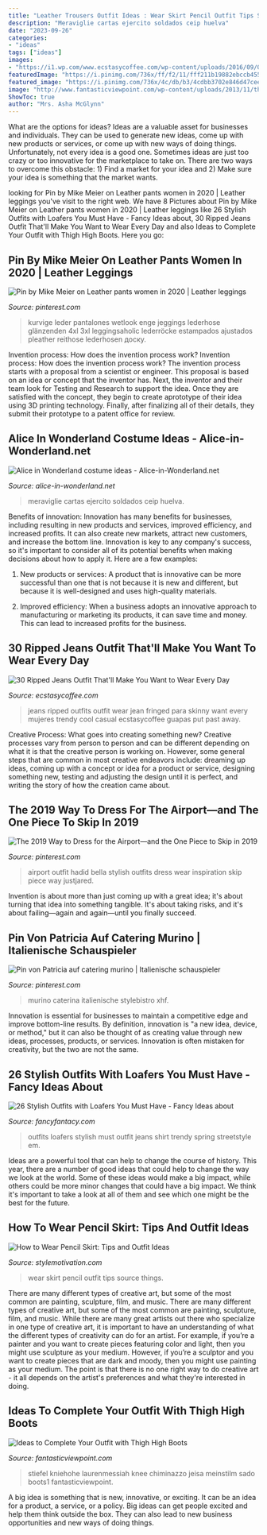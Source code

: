 ```yaml
---
title: "Leather Trousers Outfit Ideas : Wear Skirt Pencil Outfit Tips Source Things"
description: "Meraviglie cartas ejercito soldados ceip huelva"
date: "2023-09-26"
categories:
- "ideas"
tags: ["ideas"]
images:
- "https://i1.wp.com/www.ecstasycoffee.com/wp-content/uploads/2016/09/Outfits-with-Ripped-Jeans-2.jpg?resize=672%2C1024"
featuredImage: "https://i.pinimg.com/736x/ff/f2/11/fff211b19882ebccb4556e1c3c61bd98.jpg"
featured_image: "https://i.pinimg.com/736x/4c/db/b3/4cdbb3702e846d47cee0994e3c500489--bond-girls-millenium.jpg"
image: "http://www.fantasticviewpoint.com/wp-content/uploads/2013/11/thigh_high_boots1-747x1024-634x869.jpg"
ShowToc: true
author: "Mrs. Asha McGlynn"
---
```



What are the options for ideas?
Ideas are a valuable asset for businesses and individuals. They can be used to generate new ideas, come up with new products or services, or come up with new ways of doing things. Unfortunately, not every idea is a good one. Sometimes ideas are just too crazy or too innovative for the marketplace to take on. There are two ways to overcome this obstacle: 1) Find a market for your idea and 2) Make sure your idea is something that the market wants.

	

		
looking for Pin by Mike Meier on Leather pants women in 2020 | Leather leggings you've visit to the right web. We have 8 Pictures about Pin by Mike Meier on Leather pants women in 2020 | Leather leggings like 26 Stylish Outfits with Loafers You Must Have - Fancy Ideas about, 30 Ripped Jeans Outfit That&#039;ll Make You Want to Wear Every Day and also Ideas to Complete Your Outfit with Thigh High Boots. Here you go:
		
    
## Pin By Mike Meier On Leather Pants Women In 2020 | Leather Leggings

<img loading=lazy src="https://i.pinimg.com/736x/55/17/5f/55175fcbc4e22d7b719defcc7d9cb71b.jpg" onerror="this.onerror=null;this.src='https://tse1.mm.bing.net/th?id=OIP.kRYbXa15z6m8FPCRGO2kSwHaMv&amp;pid=15.1';" alt="Pin by Mike Meier on Leather pants women in 2020 | Leather leggings">

_Source: pinterest.com_

>kurvige leder pantalones wetlook enge jeggings lederhose glänzenden 4xl 3xl leggingsaholic lederröcke estampados ajustados pleather reithose lederhosen доску. 

	

Invention process: How does the invention process work?
Invention process: How does the invention process work?
The invention process starts with a proposal from a scientist or engineer. This proposal is based on an idea or concept that the inventor has. Next, the inventor and their team look for Testing and Research to support the idea. Once they are satisfied with the concept, they begin to create aprototype of their idea using 3D printing technology. Finally, after finalizing all of their details, they submit their prototype to a patent office for review.

    
## Alice In Wonderland Costume Ideas - Alice-in-Wonderland.net

<img loading=lazy src="https://www.alice-in-wonderland.net/wp-content/uploads/march-of-the-cards-6.jpg" onerror="this.onerror=null;this.src='https://tse2.mm.bing.net/th?id=OIP.Lb1tw3Fl3JGJULT6BOAV4AHaF7&amp;pid=15.1';" alt="Alice in Wonderland costume ideas - Alice-in-Wonderland.net">

_Source: alice-in-wonderland.net_

>meraviglie cartas ejercito soldados ceip huelva. 

	

Benefits of innovation:
Innovation has many benefits for businesses, including resulting in new products and services, improved efficiency, and increased profits. It can also create new markets, attract new customers, and increase the bottom line. Innovation is key to any company's success, so it's important to consider all of its potential benefits when making decisions about how to apply it. Here are a few examples:
1. New products or services: A product that is innovative can be more successful than one that is not because it is new and different, but because it is well-designed and uses high-quality materials.

2. Improved efficiency: When a business adopts an innovative approach to manufacturing or marketing its products, it can save time and money. This can lead to increased profits for the business.


    
## 30 Ripped Jeans Outfit That&#039;ll Make You Want To Wear Every Day

<img loading=lazy src="https://i1.wp.com/www.ecstasycoffee.com/wp-content/uploads/2016/09/Outfits-with-Ripped-Jeans-2.jpg?resize=672%2C1024" onerror="this.onerror=null;this.src='https://tse1.mm.bing.net/th?id=OIP.H4_UFqeMR8nCanra5IfqwQHaLS&amp;pid=15.1';" alt="30 Ripped Jeans Outfit That&#039;ll Make You Want to Wear Every Day">

_Source: ecstasycoffee.com_

>jeans ripped outfits outfit wear jean fringed para skinny want every mujeres trendy cool casual ecstasycoffee guapas put past away. 

	

Creative Process: What goes into creating something new?
Creative processes vary from person to person and can be different depending on what it is that the creative person is working on. However, some general steps that are common in most creative endeavors include: dreaming up ideas, coming up with a concept or idea for a product or service, designing something new, testing and adjusting the design until it is perfect, and writing the story of how the creation came about.

    
## The 2019 Way To Dress For The Airport—and The One Piece To Skip In 2019

<img loading=lazy src="https://i.pinimg.com/736x/ff/f2/11/fff211b19882ebccb4556e1c3c61bd98.jpg" onerror="this.onerror=null;this.src='https://tse3.mm.bing.net/th?id=OIP.3vZszWyRHqIsgdXxyCMQpwHaM3&amp;pid=15.1';" alt="The 2019 Way to Dress for the Airport—and the One Piece to Skip in 2019">

_Source: pinterest.com_

>airport outfit hadid bella stylish outfits dress wear inspiration skip piece way justjared. 

	

Invention is about more than just coming up with a great idea; it's about turning that idea into something tangible. It's about taking risks, and it's about failing—again and again—until you finally succeed.

    
## Pin Von Patricia Auf Catering Murino | Italienische Schauspieler

<img loading=lazy src="https://i.pinimg.com/736x/4c/db/b3/4cdbb3702e846d47cee0994e3c500489--bond-girls-millenium.jpg" onerror="this.onerror=null;this.src='https://tse2.mm.bing.net/th?id=OIP.cmL0UaYbHCicq8XhbuFJTAAAAA&amp;pid=15.1';" alt="Pin von Patricia auf catering murino | Italienische schauspieler">

_Source: pinterest.com_

>murino caterina italienische stylebistro xhf. 

	

Innovation is essential for businesses to maintain a competitive edge and improve bottom-line results. By definition, innovation is "a new idea, device, or method," but it can also be thought of as creating value through new ideas, processes, products, or services. Innovation is often mistaken for creativity, but the two are not the same.

    
## 26 Stylish Outfits With Loafers You Must Have - Fancy Ideas About

<img loading=lazy src="https://fancyfantacy.com/wp-content/uploads/2020/04/Stylish-Outfits-with-Loafers-You-Must-Have-16.jpg" onerror="this.onerror=null;this.src='https://tse1.mm.bing.net/th?id=OIP.LKm1KrtWgYQ4nO3_2bok2gHaLE&amp;pid=15.1';" alt="26 Stylish Outfits with Loafers You Must Have - Fancy Ideas about">

_Source: fancyfantacy.com_

>outfits loafers stylish must outfit jeans shirt trendy spring streetstyle em. 

	

Ideas are a powerful tool that can help to change the course of history. This year, there are a number of good ideas that could help to change the way we look at the world. Some of these ideas would make a big impact, while others could be more minor changes that could have a big impact. We think it's important to take a look at all of them and see which one might be the best for the future.

    
## How To Wear Pencil Skirt: Tips And Outfit Ideas

<img loading=lazy src="https://www.stylemotivation.com/wp-content/uploads/2014/01/How-to-Wear-Pencil-Skirt-Tips-and-Outfit-Ideas-4.jpg" onerror="this.onerror=null;this.src='https://tse1.mm.bing.net/th?id=OIP.njGY9bxMbJ7nPAh_0AHDKQHaLY&amp;pid=15.1';" alt="How to Wear Pencil Skirt: Tips and Outfit Ideas">

_Source: stylemotivation.com_

>wear skirt pencil outfit tips source things. 

	

There are many different types of creative art, but some of the most common are painting, sculpture, film, and music.
There are many different types of creative art, but some of the most common are painting, sculpture, film, and music. While there are many great artists out there who specialize in one type of creative art, it is important to have an understanding of what the different types of creativity can do for an artist. For example, if you’re a painter and you want to create pieces featuring color and light, then you might use sculpture as your medium. However, if you’re a sculptor and you want to create pieces that are dark and moody, then you might use painting as your medium. The point is that there is no one right way to do creative art - it all depends on the artist's preferences and what they're interested in doing.

    
## Ideas To Complete Your Outfit With Thigh High Boots

<img loading=lazy src="http://www.fantasticviewpoint.com/wp-content/uploads/2013/11/thigh_high_boots1-747x1024-634x869.jpg" onerror="this.onerror=null;this.src='https://tse1.mm.bing.net/th?id=OIP.ymr-Wgc6AcHIbelykACZuwHaKJ&amp;pid=15.1';" alt="Ideas to Complete Your Outfit with Thigh High Boots">

_Source: fantasticviewpoint.com_

>stiefel kniehohe laurenmessiah knee chiminazzo jeisa meinstilm sado boots1 fantasticviewpoint. 

	

A big idea is something that is new, innovative, or exciting. It can be an idea for a product, a service, or a policy. Big ideas can get people excited and help them think outside the box. They can also lead to new business opportunities and new ways of doing things.

